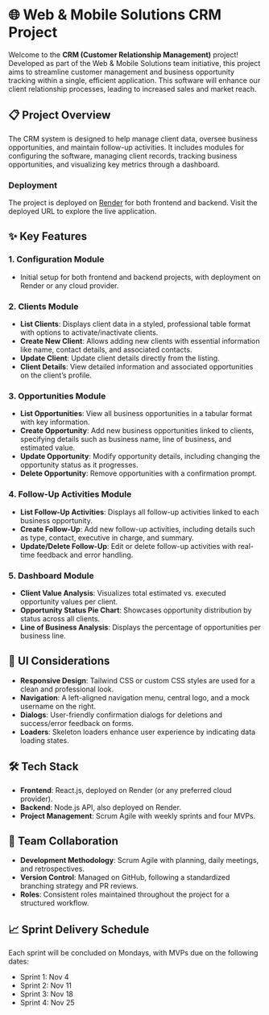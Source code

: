 # 🌐 Web & Mobile Solutions CRM Project

Welcome to the **CRM (Customer Relationship Management)** project! Developed as part of the Web & Mobile Solutions team initiative, this project aims to streamline customer management and business opportunity tracking within a single, efficient application. This software will enhance our client relationship processes, leading to increased sales and market reach.

## 📋 Project Overview
The CRM system is designed to help manage client data, oversee business opportunities, and maintain follow-up activities. It includes modules for configuring the software, managing client records, tracking business opportunities, and visualizing key metrics through a dashboard.

### Deployment
The project is deployed on [Render](https://web-fe-prj3-apollo-zh7q.onrender.com/) for both frontend and backend. Visit the deployed URL to explore the live application.

## ✨ Key Features

### 1. Configuration Module
- Initial setup for both frontend and backend projects, with deployment on Render or any cloud provider.

### 2. Clients Module
- **List Clients**: Displays client data in a styled, professional table format with options to activate/inactivate clients.
- **Create New Client**: Allows adding new clients with essential information like name, contact details, and associated contacts.
- **Update Client**: Update client details directly from the listing.
- **Client Details**: View detailed information and associated opportunities on the client’s profile.

### 3. Opportunities Module
- **List Opportunities**: View all business opportunities in a tabular format with key information.
- **Create Opportunity**: Add new business opportunities linked to clients, specifying details such as business name, line of business, and estimated value.
- **Update Opportunity**: Modify opportunity details, including changing the opportunity status as it progresses.
- **Delete Opportunity**: Remove opportunities with a confirmation prompt.

### 4. Follow-Up Activities Module
- **List Follow-Up Activities**: Displays all follow-up activities linked to each business opportunity.
- **Create Follow-Up**: Add new follow-up activities, including details such as type, contact, executive in charge, and summary.
- **Update/Delete Follow-Up**: Edit or delete follow-up activities with real-time feedback and error handling.

### 5. Dashboard Module
- **Client Value Analysis**: Visualizes total estimated vs. executed opportunity values per client.
- **Opportunity Status Pie Chart**: Showcases opportunity distribution by status across all clients.
- **Line of Business Analysis**: Displays the percentage of opportunities per business line.

## 🎨 UI Considerations
- **Responsive Design**: Tailwind CSS or custom CSS styles are used for a clean and professional look.
- **Navigation**: A left-aligned navigation menu, central logo, and a mock username on the right.
- **Dialogs**: User-friendly confirmation dialogs for deletions and success/error feedback on forms.
- **Loaders**: Skeleton loaders enhance user experience by indicating data loading states.

## 🛠️ Tech Stack
- **Frontend**: React.js, deployed on Render (or any preferred cloud provider).
- **Backend**: Node.js API, also deployed on Render.
- **Project Management**: Scrum Agile with weekly sprints and four MVPs.

## 👥 Team Collaboration
- **Development Methodology**: Scrum Agile with planning, daily meetings, and retrospectives.
- **Version Control**: Managed on GitHub, following a standardized branching strategy and PR reviews.
- **Roles**: Consistent roles maintained throughout the project for a structured workflow.

## 📈 Sprint Delivery Schedule
Each sprint will be concluded on Mondays, with MVPs due on the following dates:
- Sprint 1: Nov 4
- Sprint 2: Nov 11
- Sprint 3: Nov 18
- Sprint 4: Nov 25
